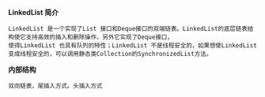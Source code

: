 **LinkedList 简介**
    
    LinkedList 是一个实现了List 接口和Deque接口的双端链表。LinkedList的底层链表结构使它支持高效的插入和删除操作，另外它实现了Deque接口，
    使得LinkedList 也具有队列的特性；LinkedList 不是线程安全的，如果想使LinkedList 变成线程安全的，可以调用静态类Collection的SynchronizedList方法。
    
**内部结构**

    双向链表，尾插入方式。头插入方式